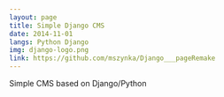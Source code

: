 ```yaml
---
layout: page
title: Simple Django CMS
date: 2014-11-01
langs: Python Django
img: django-logo.png
link: https://github.com/mszynka/Django___pageRemake
---
```


Simple CMS based on Django/Python

